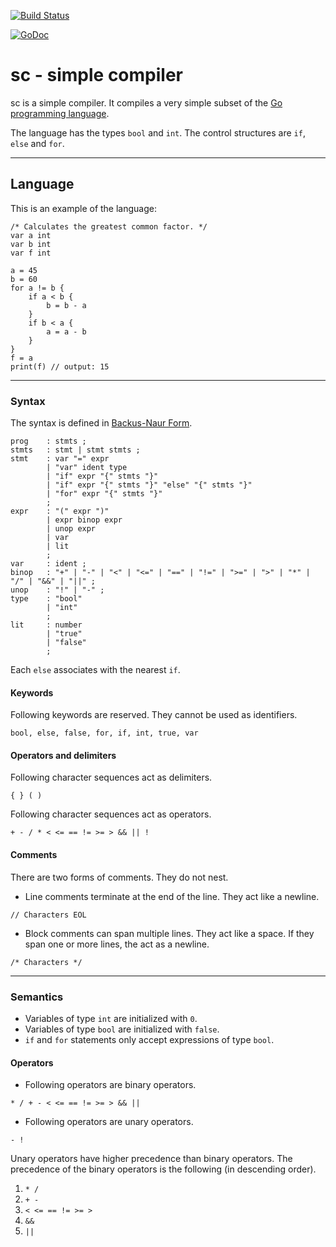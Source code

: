 [![Build Status](https://drone.io/github.com/davidrjenni/sc/status.png)](https://drone.io/github.com/davidrjenni/sc/latest)

[![GoDoc](https://godoc.org/github.com/davidrjenni/sc?status.svg)](https://godoc.org/github.com/davidrjenni/sc)

# sc - simple compiler

sc is a simple compiler. It compiles a very simple subset of the [Go programming language](http://golang.org).

The language has the types ``bool`` and ``int``. The control structures are ``if``, ``else`` and ``for``.

***

## Language
This is an example of the language:

```
/* Calculates the greatest common factor. */
var a int
var b int
var f int

a = 45
b = 60
for a != b {
    if a < b {
        b = b - a
    }
    if b < a {
        a = a - b
    }
}
f = a
print(f) // output: 15
```

***

### Syntax
The syntax is defined in [Backus-Naur Form](https://en.wikipedia.org/wiki/Backus%E2%80%93Naur_Form).
```
prog    : stmts ;
stmts   : stmt | stmt stmts ;
stmt    : var "=" expr
        | "var" ident type
        | "if" expr "{" stmts "}"
        | "if" expr "{" stmts "}" "else" "{" stmts "}"
        | "for" expr "{" stmts "}"
        ;
expr    : "(" expr ")"
        | expr binop expr
        | unop expr
        | var
        | lit
        ;
var     : ident ;
binop   : "+" | "-" | "<" | "<=" | "==" | "!=" | ">=" | ">" | "*" | "/" | "&&" | "||" ;
unop    : "!" | "-" ;
type    : "bool"
        | "int"
        ;
lit     : number
        | "true"
        | "false"
        ;
```
Each ``else`` associates with the nearest ``if``.

#### Keywords
Following keywords are reserved. They cannot be used as identifiers.

```bool, else, false, for, if, int, true, var```

#### Operators and delimiters
Following character sequences act as delimiters.

```{ } ( )```

Following character sequences act as operators.

```+ - / * < <= == != >= > && || !```


#### Comments
There are two forms of comments. They do not nest.

- Line comments terminate at the end of the line. They act like a newline.

```// Characters EOL```

- Block comments can span multiple lines. They act like a space. If they span one or more lines, the act as a newline.

```/* Characters */```

***

### Semantics
- Variables of type ``int`` are initialized with ``0``.
- Variables of type ``bool`` are initialized with ``false``.
- ``if`` and ``for`` statements only accept expressions of type ``bool``.

#### Operators
- Following operators are binary operators.

```* / + - < <= == != >= > && ||```

- Following operators are unary operators.

```- !```

Unary operators have higher precedence than binary operators.
The precedence of the binary operators is the following (in descending order).

1. ``* /``
2. ``+ -``
3. ``< <= == != >= >``
4. ``&&``
5. ``||``
